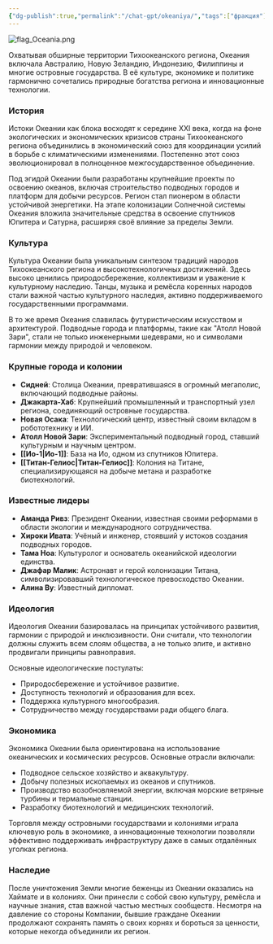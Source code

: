 ```yaml
---
{"dg-publish":true,"permalink":"/chat-gpt/okeaniya/","tags":["фракция"]}
---
```


![flag_Oceania.png](/img/user/09.%20files/flag_Oceania.png)

Охватывая обширные территории Тихоокеанского региона, Океания включала Австралию, Новую Зеландию, Индонезию, Филиппины и многие островные государства. В её культуре, экономике и политике гармонично сочетались природные богатства региона и инновационные технологии.

### История

Истоки Океании как блока восходят к середине XXI века, когда на фоне экологических и экономических кризисов страны Тихоокеанского региона объединились в экономический союз для координации усилий в борьбе с климатическими изменениями. Постепенно этот союз эволюционировал в полноценное межгосударственное объединение.

Под эгидой Океании были разработаны крупнейшие проекты по освоению океанов, включая строительство подводных городов и платформ для добычи ресурсов. Регион стал пионером в области устойчивой энергетики. На этапе колонизации Солнечной системы Океания вложила значительные средства в освоение спутников Юпитера и Сатурна, расширяя своё влияние за пределы Земли.

### Культура

Культура Океании была уникальным синтезом традиций народов Тихоокеанского региона и высокотехнологичных достижений. Здесь высоко ценились природосбережение, коллективизм и уважение к культурному наследию. Танцы, музыка и ремёсла коренных народов стали важной частью культурного наследия, активно поддерживаемого государственными программами.

В то же время Океания славилась футуристическим искусством и архитектурой. Подводные города и платформы, такие как "Атолл Новой Зари", стали не только инженерными шедеврами, но и символами гармонии между природой и человеком.

### Крупные города и колонии

- **Сидней**: Столица Океании, превратившаяся в огромный мегаполис, включающий подводные районы.
- **Джакарта-Хаб**: Крупнейший промышленный и транспортный узел региона, соединяющий островные государства.
- **Новая Осака**: Технологический центр, известный своим вкладом в робототехнику и ИИ.
- **Атолл Новой Зари**: Экспериментальный подводный город, ставший культурным и научным центром.
- **[[Ио-1\|Ио-1]]**: База на Ио, одном из спутников Юпитера.
- **[[Титан-Гелиос\|Титан-Гелиос]]**: Колония на Титане, специализирующаяся на добыче метана и разработке биотехнологий.

### Известные лидеры

- **Аманда Ривз**: Президент Океании, известная своими реформами в области экологии и международного сотрудничества.
- **Хироки Ивата**: Учёный и инженер, стоявший у истоков создания подводных городов.
- **Тама Ноа**: Культуролог и основатель океанийской идеологии единства.
- **Джафар Малик**: Астронавт и герой колонизации Титана, символизировавший технологическое превосходство Океании.
- **Алина Ву**: Известный дипломат.

### Идеология

Идеология Океании базировалась на принципах устойчивого развития, гармонии с природой и инклюзивности. Они считали, что технологии должны служить всем слоям общества, а не только элите, и активно продвигали принципы равноправия.

Основные идеологические постулаты:

- Природосбережение и устойчивое развитие.
- Доступность технологий и образования для всех.
- Поддержка культурного многообразия.
- Сотрудничество между государствами ради общего блага.

### Экономика

Экономика Океании была ориентирована на использование океанических и космических ресурсов. Основные отрасли включали:

- Подводное сельское хозяйство и аквакультуру.
- Добычу полезных ископаемых из океанов и спутников.
- Производство возобновляемой энергии, включая морские ветряные турбины и термальные станции.
- Разработку биотехнологий и медицинских технологий.

Торговля между островными государствами и колониями играла ключевую роль в экономике, а инновационные технологии позволяли эффективно поддерживать инфраструктуру даже в самых отдалённых уголках региона.

### Наследие

После уничтожения Земли многие беженцы из Океании оказались на Хаймате и в колониях. Они принесли с собой свою культуру, ремёсла и научные знания, став важной частью местных сообществ. Несмотря на давление со стороны Компании, бывшие граждане Океании продолжают сохранять память о своих корнях и бороться за ценности, которые некогда объединили их регион.